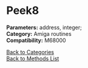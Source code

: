 # Peek8

**Parameters:** address, integer;  
**Category:** Amiga routines  
**Compatibility:** M68000  


[Back to Categories](../categories/amiga_routines.md)  
[Back to Methods List](../../SUMMARY.md)
